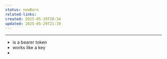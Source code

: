 ```yaml
---
status: newBorn
related-links: 
created: 2025-05-29T20:34
updated: 2025-05-29T21:19
---
```

---

- is a bearer token
- works like a key
- 

